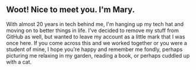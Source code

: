 ## Woot! Nice to meet you. I'm Mary.

With almost 20 years in tech behind me, I'm hanging up my tech hat and moving on to better things in life. I've decided to remove my stuff from GitHub as well, but wanted to leave my account as a little mark that I was once here. If you come across this and we worked together or you were a student of mine, I hope you're happy and remember me fondly, perhaps picturing me relaxing in my garden, reading a book, or perhaps cuddled up with a cat.

